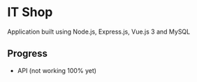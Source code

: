 # IT Shop

Application built using Node.js, Express.js, Vue.js 3 and MySQL

## Progress
 - API (not working 100% yet)